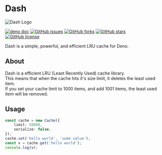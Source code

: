 # Dash

![Dash Logo](https://i.imgur.com/eB77KAl.png)  

[![deno doc](https://doc.deno.land/badge.svg)](https://doc.deno.land/https/deno.land/x/dash/mod.ts)
[![GitHub issues](https://img.shields.io/github/issues/xpyxel/dash)](https://github.com/xpyxel/dash/issues)
[![GitHub forks](https://img.shields.io/github/forks/xpyxel/dash)](https://github.com/xpyxel/dash/network)
[![GitHub stars](https://img.shields.io/github/stars/xpyxel/dash)](https://github.com/xpyxel/dash/stargazers)
[![GitHub license](https://img.shields.io/github/license/xpyxel/dash)](https://github.com/xpyxel/dash/blob/master/LICENSE)

Dash is a simple, powerful, and efficient LRU cache for Deno.

## About

Dash is a efficient LRU (Least Recently Used) cache library.  
This means that when the cache hits it's size limit, it deletes the least used item.  
If you set your cache limit to 1000 items, and add 1001 items, the least used item will be removed.

## Usage

```ts
const cache = new Cache({
    limit: 50000,
    serialize: false,
});
cache.set('hello world', 'some value');
const v = cache.get('hello world');
console.log(v);
```
